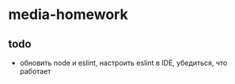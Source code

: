 # media-homework

## todo

* обновить node и eslint, настроить eslint в IDE, убедиться, что работает